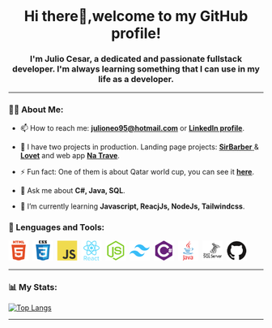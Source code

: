 
<div id="header" align="center">
    <img src="https://media.giphy.com/media/vrxxqQbyRxYi6scCjT/giphy.gif" width="200" alt="">
    <h1> Hi there👋,welcome to my GitHub profile!</h1>
        <p align="left" background-color="red">
            <h3>
                I'm Julio Cesar, a dedicated and passionate fullstack developer.
                I'm always learning something that I can use in my life as a developer.
            </h3>
        </p>
</div>


---
### 👨‍💻 About Me:

- 📫 How to reach me: **julioneo95@hotmail.com** or <a href="https://www.linkedin.com/in/juliolopezg95/">**LinkedIn profile**</a>.

- 📝 I have two projects in production. Landing page projects: <a href="https://sirbarber-codarme.vercel.app/"> **SirBarber** </a> & <a href="https://lovet-codarme.vercel.app/">**Lovet**</a> and web app <a href="https://fsc-natrave.vercel.app">**Na Trave**</a>.

- ⚡ Fun fact: One of them is about Qatar world cup, you can see it <a href="https://fsc-natrave.vercel.app/"> **here**</a>.

- 💬 Ask me about **C#, Java, SQL**.

- 🌱 I’m currently learning **Javascript, ReacjJs, NodeJs, Tailwindcss**.

<div align="left">
    <h3> 🔨 Lenguages and Tools: </h3>
        <div>
        <img src="https://github.com/devicons/devicon/blob/master/icons/html5/html5-plain-wordmark.svg" title="Html5" alt="Html5" width="40" height="40"/>&nbsp;
        <img src="https://github.com/devicons/devicon/blob/master/icons/css3/css3-original-wordmark.svg" title="Css" alt="Css" width="40" height="40"/>&nbsp;
        <img src="https://github.com/devicons/devicon/blob/master/icons/javascript/javascript-original.svg" title="Javascript" alt="Javascript" width="40" height="40"/>&nbsp;
        <img src="https://github.com/devicons/devicon/blob/master/icons/react/react-original-wordmark.svg" title="Reactjs" alt="Reactjs" width="40" height="40"/>&nbsp;
        <img src="https://github.com/devicons/devicon/blob/master/icons/nodejs/nodejs-original.svg" title="NodeJs" alt="NodeJs" width="40" height="40"/>&nbsp;
        <img src="https://github.com/devicons/devicon/blob/master/icons/tailwindcss/tailwindcss-plain.svg" title="Tailwindcss" alt="TailwindCss" width="40" height="40"/>&nbsp;
        <img src="https://github.com/devicons/devicon/blob/master/icons/csharp/csharp-plain.svg" title="C#" alt="C#" width="40" height="40"/>&nbsp;
        <img src="https://github.com/devicons/devicon/blob/master/icons/java/java-original-wordmark.svg" title="Java" alt="Java" width="40" height="40"/>&nbsp;
        <img src="https://github.com/devicons/devicon/blob/master/icons/microsoftsqlserver/microsoftsqlserver-plain-wordmark.svg" title="SQLServer" alt="SQL" width="40" height="40"/>&nbsp;
        <img src="https://github.com/devicons/devicon/blob/master/icons/github/github-original.svg" title="Git" alt="Git" width="40" height="40"/>&nbsp;
        </div>
        
</div>

---
### 📊 My Stats:
[![Top Langs](https://github-readme-stats.vercel.app/api/top-langs/?username=JulioLopez27&layout=compact&theme=radical)](https://github.com/JulioLopez27/github-readme-stats)

---
